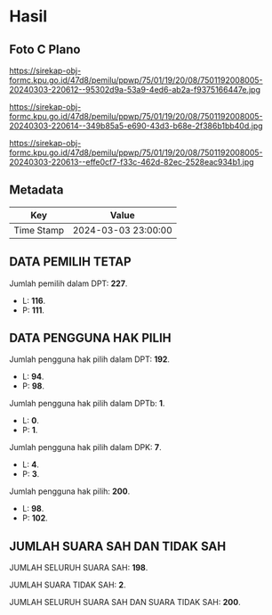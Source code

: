 # Hasil

## Foto C Plano

https://sirekap-obj-formc.kpu.go.id/47d8/pemilu/ppwp/75/01/19/20/08/7501192008005-20240303-220612--95302d9a-53a9-4ed6-ab2a-f9375166447e.jpg

https://sirekap-obj-formc.kpu.go.id/47d8/pemilu/ppwp/75/01/19/20/08/7501192008005-20240303-220614--349b85a5-e690-43d3-b68e-2f386b1bb40d.jpg

https://sirekap-obj-formc.kpu.go.id/47d8/pemilu/ppwp/75/01/19/20/08/7501192008005-20240303-220613--effe0cf7-f33c-462d-82ec-2528eac934b1.jpg


## Metadata

| Key        | Value               |
| ---------- | ------------------- |
| Time Stamp | 2024-03-03 23:00:00 |


## DATA PEMILIH TETAP

Jumlah pemilih dalam DPT: **227**.
 * L: **116**.
 * P: **111**.

## DATA PENGGUNA HAK PILIH

Jumlah pengguna hak pilih dalam DPT: **192**.
 * L: **94**.
 * P: **98**.

Jumlah pengguna hak pilih dalam DPTb: **1**.
 * L: **0**.
 * P: **1**.

Jumlah pengguna hak pilih dalam DPK: **7**.
 * L: **4**.
 * P: **3**.

Jumlah pengguna hak pilih: **200**.
 * L: **98**.
 * P: **102**.

## JUMLAH SUARA SAH DAN TIDAK SAH

JUMLAH SELURUH SUARA SAH: **198**.

JUMLAH SUARA TIDAK SAH: **2**.

JUMLAH SELURUH SUARA SAH DAN SUARA TIDAK SAH: **200**.


